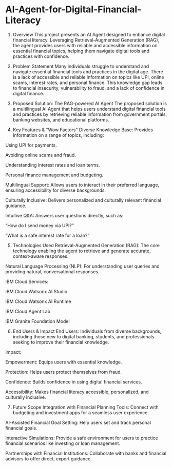 # AI-Agent-for-Digital-Financial-Literacy
1. Overview
This project presents an AI Agent designed to enhance digital financial literacy. Leveraging Retrieval-Augmented Generation (RAG), the agent provides users with reliable and accessible information on essential financial topics, helping them navigate digital tools and practices with confidence.

2. Problem Statement
Many individuals struggle to understand and navigate essential financial tools and practices in the digital age. There is a lack of accessible and reliable information on topics like UPI, online scams, interest rates, and personal finance. This knowledge gap leads to financial insecurity, vulnerability to fraud, and a lack of confidence in digital finance.

3. Proposed Solution: The RAG-powered AI Agent
The proposed solution is a multilingual AI Agent that helps users understand digital financial tools and practices by retrieving reliable information from government portals, banking websites, and educational platforms.

4. Key Features & "Wow Factors"
Diverse Knowledge Base: Provides information on a range of topics, including:

Using UPI for payments.

Avoiding online scams and fraud.

Understanding interest rates and loan terms.

Personal finance management and budgeting.

Multilingual Support: Allows users to interact in their preferred language, ensuring accessibility for diverse backgrounds.

Culturally Inclusive: Delivers personalized and culturally relevant financial guidance.

Intuitive Q&A: Answers user questions directly, such as:

“How do I send money via UPI?”

“What is a safe interest rate for a loan?”

5. Technologies Used
Retrieval-Augmented Generation (RAG): The core technology enabling the agent to retrieve and generate accurate, context-aware responses.

Natural Language Processing (NLP): For understanding user queries and providing natural, conversational responses.

IBM Cloud Services:

IBM Cloud Watsonx AI Studio

IBM Cloud Watsonx AI Runtime

IBM Cloud Agent Lab

IBM Granite Foundation Model

6. End Users & Impact
End Users: Individuals from diverse backgrounds, including those new to digital banking, students, and professionals seeking to improve their financial knowledge.

Impact:

Empowerment: Equips users with essential knowledge.

Protection: Helps users protect themselves from fraud.

Confidence: Builds confidence in using digital financial services.

Accessibility: Makes financial literacy accessible, personalized, and culturally inclusive.

7. Future Scope
Integration with Financial Planning Tools: Connect with budgeting and investment apps for a seamless user experience.

AI-Assisted Financial Goal Setting: Help users set and track personal financial goals.

Interactive Simulations: Provide a safe environment for users to practice financial scenarios like investing or loan management.

Partnerships with Financial Institutions: Collaborate with banks and financial advisors to offer direct, expert guidance.

